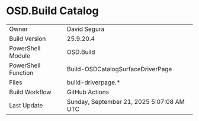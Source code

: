 ﻿# OSD.Build Catalog

| | |
|-|-|
| Owner | David Segura |
| Build Version | 25.9.20.4 |
| PowerShell Module | OSD.Build |
| PowerShell Function | Build-OSDCatalogSurfaceDriverPage |
| Files | build-driverpage.* |
| Build Workflow | GitHub Actions |
| Last Update | Sunday, September 21, 2025 5:07:08 AM UTC |
